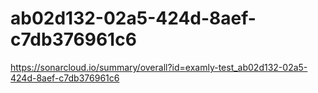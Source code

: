 # ab02d132-02a5-424d-8aef-c7db376961c6
https://sonarcloud.io/summary/overall?id=examly-test_ab02d132-02a5-424d-8aef-c7db376961c6
